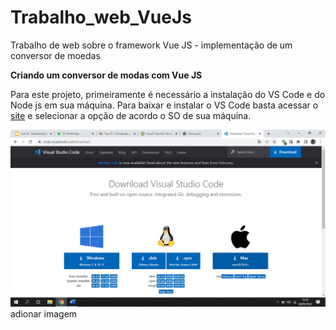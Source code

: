 # Trabalho_web_VueJs
Trabalho de web sobre o framework Vue JS - implementação de um conversor de moedas

**Criando um conversor de modas com Vue JS**

Para este projeto, primeiramente é necessário a instalação do VS Code e do Node js em sua máquina. Para baixar e instalar o VS Code basta acessar o 
[site](https://code.visualstudio.com/download) e selecionar a opção de acordo o SO de sua máquina.

![](img/img1.png) adionar imagem

